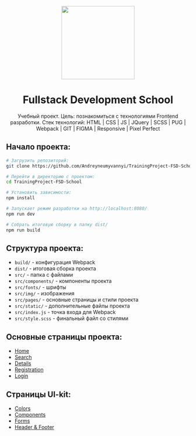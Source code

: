 <div align="center">
  <img width="200" height="200" src="https://sun7-6.userapi.com/c851220/v851220170/1a35da/AlFxllmwzT8.jpg">
  <h1>Fullstack Development School</h1>
  <p>
    Учебный проект. Цель: познакомиться с технологиями Frontend разработки. Стек технологий: HTML | CSS | JS | JQuery | SCSS | PUG | Webpack | GIT | FIGMA | Responsive | Pixel Perfect
  </p>
</div>

## Начало проекта:

```bash
# Загрузить репозиторий:
git clone https://github.com/Andreyneumyvannyi/TrainingProject-FSD-School.git

# Перейти в директорию с проектом:
cd TrainingProject-FSD-School

# Установить зависимости:
npm install

# Запускает режим разработки на http://localhost:8080/
npm run dev

# Собрать итоговую сборку в папку dist/
npm run build
```

## Структура проекта:

- `build/` - конфигурация Webpack
- `dist/` - итоговая сборка проекта
- `src/` - папка с файлами
- `src/components/` - компоненты проекта
- `src/fonts/` - шрифты
- `src/img/` - изображения
- `src/pages/` - основные страницы и стили проекта
- `src/static/` - дополнительные файлы проекта
- `src/index.js` - точка входа для Webpack
- `src/style.scss` - финальный файл со стилями

## Основные страницы проекта:

- [Home](https://andreyneumyvannyi.github.io/TrainingProject-FSD-School/dist/index.html)
- [Search](https://andreyneumyvannyi.github.io/TrainingProject-FSD-School/dist/search.html)
- [Details](https://andreyneumyvannyi.github.io/TrainingProject-FSD-School/dist/details.html)
- [Registration](https://andreyneumyvannyi.github.io/TrainingProject-FSD-School/dist/registration.html)
- [Login](https://andreyneumyvannyi.github.io/TrainingProject-FSD-School/dist/login.html)

## Страницы UI-kit:

- [Colors](https://andreyneumyvannyi.github.io/TrainingProject-FSD-School/dist/colors.html)
- [Components](https://andreyneumyvannyi.github.io/TrainingProject-FSD-School/dist/components.html)
- [Forms](https://andreyneumyvannyi.github.io/TrainingProject-FSD-School/dist/forms.html)
- [Header & Footer](https://andreyneumyvannyi.github.io/TrainingProject-FSD-School/dist/headerFooter.html)

